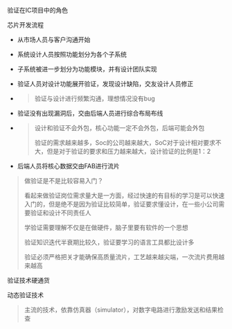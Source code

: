 验证在IC项目中的角色

芯片开发流程

- 从市场人员与客户沟通开始

- 系统设计人员按照功能划分为各个子系统

- 子系统被进一步划分为功能模块，并有设计团队实现

- 验证人员对设计功能展开验证，发现设计缺陷，交友设计人员修正

- > 验证与设计进行频繁沟通，理想情况没有bug

- 验证没有出现漏洞后，交由后端人员进行综合布局布线

- > 设计和验证不会外包，核心功能一定不会外包，后端可能会外包
  >
  > 验证的需求越来越多，Soc的公司越来越大，SoC对于设计相对要求不大，但是对于验证的要求和压力越来越大，设计验证的比例是1：2

- 后端人员将核心数据交由FAB进行流片

> 做验证是不是比较容易入门？
>
> 看起来做验证岗位需求量大是一方面，经过快速的有目标的学习是可以快速入门的，但是绝不是因为验证比较简单，验证要求懂设计，在一些小公司需要验证和设计不同责任人
>
> 学验证需要理解不仅是在做硬件，脑子里要有软件的一个思想
>
> 验证知识迭代半衰期比较久，验证要学习的语言工具都比设计多
>
> 验证必须严格把关才能确保高质量流片，工艺越来越尖端，一次流片费用越来越高

验证技术硬通货

动态验证技术

> 主流的技术，依靠仿真器（simulator），对数字电路进行激励发送和结果检查



